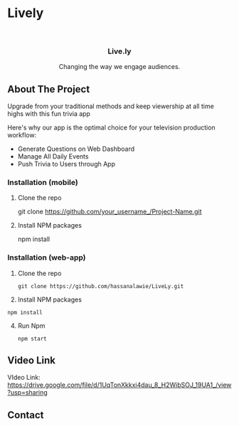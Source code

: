 # Lively

<br />
<p align="center">
  <a href="https://github.com/othneildrew/Best-README-Template%22%3E
    <img src="assets/logo.png" alt="Logo" width="80" height="80">
  </a>

  <h3 align="center">Live.ly</h3>

  <p align="center">
    Changing the way we engage audiences.
</p>

## About The Project

Upgrade from your traditional methods and keep viewership at all time highs with this fun trivia app

Here's why our app is the optimal choice for your television production workflow:
* Generate Questions on Web Dashboard
* Manage All Daily Events 
* Push Trivia to Users through App

### Installation (mobile)

1. Clone the repo
   
   git clone https://github.com/your_username_/Project-Name.git
   

3. Install NPM packages
   
   npm install
   



### Installation (web-app)

1. Clone the repo
   
   ```git clone https://github.com/hassanalawie/LiveLy.git```
   

3. Install NPM packages
   
  ```
  npm install
  ```
   

4. Run Npm 
   
   ```npm start```
   


## Video Link

VIdeo Link: https://drive.google.com/file/d/1UqTonXkkxi4dau_8_H2WibSOJ_19UA1_/view?usp=sharing


## Contact
